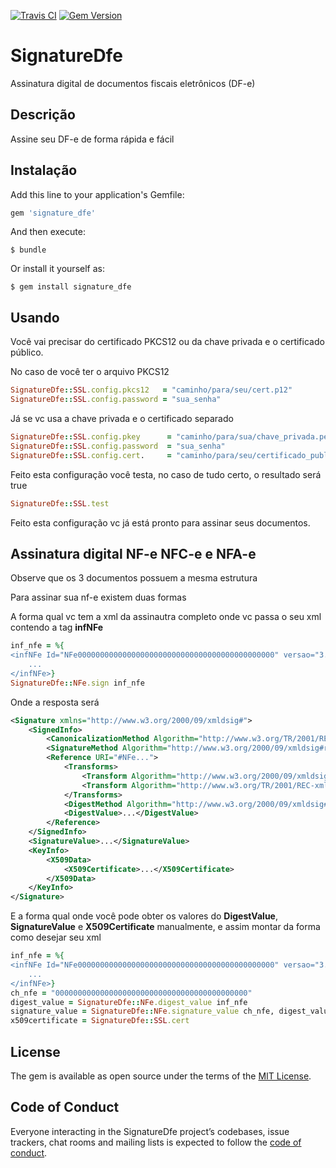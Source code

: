 [![Travis CI](https://travis-ci.org/thiaguerd/signature_dfe.svg?branch=master)](https://travis-ci.org/thiaguerd/signature_dfe) [![Gem Version](https://badge.fury.io/rb/signature_dfe.svg)](https://rubygems.org/gems/signature_dfe)

# SignatureDfe

 Assinatura digital de documentos fiscais eletrônicos (DF-e)


## Descrição

Assine seu DF-e de forma rápida e fácil

## Instalação

Add this line to your application's Gemfile:

```ruby
gem 'signature_dfe'
```

And then execute:

    $ bundle

Or install it yourself as:

    $ gem install signature_dfe

## Usando

Você vai precisar do certificado PKCS12 ou da chave privada e o certificado público.

No caso de você ter o arquivo PKCS12

```ruby
SignatureDfe::SSL.config.pkcs12   = "caminho/para/seu/cert.p12"
SignatureDfe::SSL.config.password = "sua_senha"
```

Já se vc usa a chave privada e o certificado separado

```ruby
SignatureDfe::SSL.config.pkey      = "caminho/para/sua/chave_privada.pem"
SignatureDfe::SSL.config.password  = "sua_senha"
SignatureDfe::SSL.config.cert.     = "caminho/para/seu/certificado_publico.pem"
```

Feito esta configuração você testa, no caso de tudo certo, o resultado será true

```ruby
SignatureDfe::SSL.test
```

Feito esta configuração vc já está pronto para assinar seus documentos.

## Assinatura digital NF-e NFC-e e NFA-e 

Observe que os 3 documentos possuem a mesma estrutura

Para assinar sua nf-e existem duas formas

A forma qual vc tem a xml da assinautra completo onde vc passa o seu xml contendo a tag <b>infNFe</b>

```ruby
inf_nfe = %{
<infNFe Id="NFe00000000000000000000000000000000000000000000" versao="3.10">
	...
</infNFe>}
SignatureDfe::NFe.sign inf_nfe
```

Onde a resposta será

```xml
<Signature xmlns="http://www.w3.org/2000/09/xmldsig#">
	<SignedInfo>
		<CanonicalizationMethod Algorithm="http://www.w3.org/TR/2001/REC-xml-c14n-20010315"/>
		<SignatureMethod Algorithm="http://www.w3.org/2000/09/xmldsig#rsa-sha1"/>
		<Reference URI="#NFe...">
			<Transforms>
				<Transform Algorithm="http://www.w3.org/2000/09/xmldsig#enveloped-signature"/>
				<Transform Algorithm="http://www.w3.org/TR/2001/REC-xml-c14n-20010315"/>
			</Transforms>
			<DigestMethod Algorithm="http://www.w3.org/2000/09/xmldsig#sha1"/>
			<DigestValue>...</DigestValue>
		</Reference>
	</SignedInfo>
	<SignatureValue>...</SignatureValue>
	<KeyInfo>
		<X509Data>
			<X509Certificate>...</X509Certificate>
		</X509Data>
	</KeyInfo>
</Signature>
```

E a forma qual onde você pode obter os valores do <b>DigestValue</b>, <b>SignatureValue</b> e <b>X509Certificate</b> manualmente, e assim montar da forma como desejar seu xml

```ruby
inf_nfe = %{
<infNFe Id="NFe00000000000000000000000000000000000000000000" versao="3.10">
	...
</infNFe>}
ch_nfe = "0000000000000000000000000000000000000000000"
digest_value = SignatureDfe::NFe.digest_value inf_nfe
signature_value = SignatureDfe::NFe.signature_value ch_nfe, digest_value
x509certificate = SignatureDfe::SSL.cert
```

## License

The gem is available as open source under the terms of the [MIT License](https://opensource.org/licenses/MIT).

## Code of Conduct

Everyone interacting in the SignatureDfe project’s codebases, issue trackers, chat rooms and mailing lists is expected to follow the [code of conduct](https://github.com/[USERNAME]/signature_dfe/blob/master/CODE_OF_CONDUCT.md).
